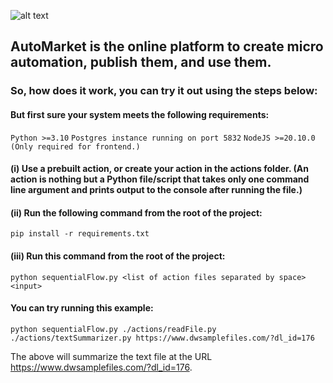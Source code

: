 ![alt text](image.png)

## AutoMarket is the online platform to create micro automation, publish them, and use them.

### So, how does it work, you can try it out using the steps below:

#### But first sure your system meets the following requirements:
`Python >=3.10`
`Postgres instance running on port 5832`
`NodeJS >=20.10.0 (Only required for frontend.)` 


#### (i) Use a prebuilt action, or create your action in the actions folder. (An action is nothing but a Python file/script that takes only one command line argument and prints output to the console after running the file.)

#### (ii) Run the following command from the root of the project:

`pip install -r requirements.txt`

#### (iii) Run this command from the root of the project:

`python sequentialFlow.py <list of action files separated by space> <input> `

#### You can try running this example:

`python sequentialFlow.py ./actions/readFile.py ./actions/textSummarizer.py https://www.dwsamplefiles.com/?dl_id=176`

The above will summarize the text file at the URL https://www.dwsamplefiles.com/?dl_id=176.
